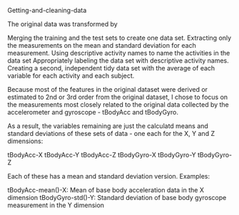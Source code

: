 Getting-and-cleaning-data

The original data was transformed by

Merging the training and the test sets to create one data set.
Extracting only the measurements on the mean and standard deviation for each measurement.
Using descriptive activity names to name the activities in the data set
Appropriately labeling the data set with descriptive activity names.
Creating a second, independent tidy data set with the average of each variable for each activity and each subject.

Because most of the features in the original dataset were derived or estimated to 2nd or 3rd order from the original dataset, I chose to focus on the measurements most closely related to the original data collected by the accelerometer and gyroscope - tBodyAcc and tBodyGyro.

As a result, the variables remaining are just the calculatd means and standard deviations of these sets of data - one each for the X, Y and Z dimensions:

tBodyAcc-X
tBodyAcc-Y
tBodyAcc-Z
tBodyGyro-X
tBodyGyro-Y
tBodyGyro-Z

Each of these has a mean and standard deviation version. Examples:

tBodyAcc-mean()-X: Mean of base body acceleration data in the X dimension
tBodyGyro-std()-Y: Standard deviation of base body gyroscope measurement in the Y dimension
